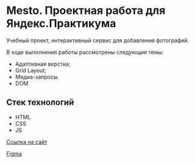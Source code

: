 # Mesto. Проектная работа для Яндекс.Практикума

Учебный проект, интерактивный сервис для добавления фотографий.

В ходе выполнения работы рассмотрены следующие темы:

* Адаптивная верстка;
* Grid Layout;
* Медиа-запросы.
* DOM

## Стек технологий

* HTML
* CSS
* JS

[Ссылка на сайт](https://hikjik.github.io/mesto/)

[Figma](https://www.figma.com/file/2cn9N9jSkmxD84oJik7xL7/JavaScript.-Sprint-4?node-id=0%3A11)
